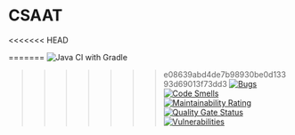 # CSAAT

<<<<<<< HEAD

=======
![Java CI with Gradle](https://github.com/THISURA97/CSAAT/workflows/Java%20CI%20with%20Gradle/badge.svg)
>>>>>>> e08639abd4de7b98930be0d13393d69013f73dd3
[![Bugs](https://sonarcloud.io/api/project_badges/measure?project=THISURA97_CSAAT&metric=bugs)](https://sonarcloud.io/dashboard?id=THISURA97_CSAAT)
[![Code Smells](https://sonarcloud.io/api/project_badges/measure?project=THISURA97_CSAAT&metric=code_smells)](https://sonarcloud.io/dashboard?id=THISURA97_CSAAT)
[![Maintainability Rating](https://sonarcloud.io/api/project_badges/measure?project=THISURA97_CSAAT&metric=sqale_rating)](https://sonarcloud.io/dashboard?id=THISURA97_CSAAT)
[![Quality Gate Status](https://sonarcloud.io/api/project_badges/measure?project=THISURA97_CSAAT&metric=alert_status)](https://sonarcloud.io/dashboard?id=THISURA97_CSAAT)
[![Vulnerabilities](https://sonarcloud.io/api/project_badges/measure?project=THISURA97_CSAAT&metric=vulnerabilities)](https://sonarcloud.io/dashboard?id=THISURA97_CSAAT)
